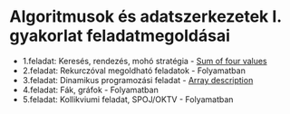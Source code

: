 # Algoritmusok és adatszerkezetek I. gyakorlat feladatmegoldásai
* 1.feladat: Keresés, rendezés, mohó stratégia - [Sum of four values](https://github.com/LaszloHerczeg/Algoritmusok--es-adatszerkezetek-I./tree/main/1.feladat)
* 2.feladat: Rekurczóval megoldható feladatok - Folyamatban
* 3.feladat: Dinamikus programozási feladat - [Array description](https://github.com/LaszloHerczeg/Algoritmusok-es-adatszerkezetek-I./tree/main/3.feladat)
* 4.feladat: Fák, gráfok - Folyamatban
* 5.feladat: Kollikviumi feladat, SPOJ/OKTV - Folyamatban
